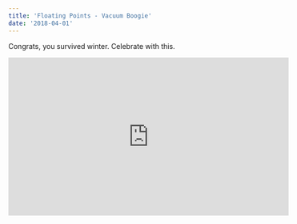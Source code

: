 ```yaml
---
title: 'Floating Points - Vacuum Boogie'
date: '2018-04-01'
---
```


Congrats, you survived winter. Celebrate with this.

<iframe width="560" height="315" src="https://www.youtube.com/embed/lMk8lgL0dj8" frameborder="0" allow="autoplay; encrypted-media" allowfullscreen></iframe>
